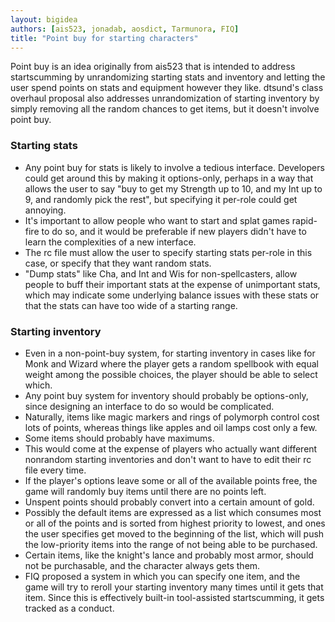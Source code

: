 ```yaml
---
layout: bigidea
authors: [ais523, jonadab, aosdict, Tarmunora, FIQ]
title: "Point buy for starting characters"
---
```


Point buy is an idea originally from ais523 that is intended to address startscumming by unrandomizing starting stats and inventory and letting the user spend points on stats and equipment however they like. dtsund's class overhaul proposal also addresses unrandomization of starting inventory by simply removing all the random chances to get items, but it doesn't involve point buy.

### Starting stats
* Any point buy for stats is likely to involve a tedious interface. Developers could get around this by making it options-only, perhaps in a way that allows the user to say "buy to get my Strength up to 10, and my Int up to 9, and randomly pick the rest", but specifying it per-role could get annoying.
* It's important to allow people who want to start and splat games rapid-fire to do so, and it would be preferable if new players didn't have to learn the complexities of a new interface.
* The rc file must allow the user to specify starting stats per-role in this case, or specify that they want random stats.
* "Dump stats" like Cha, and Int and Wis for non-spellcasters, allow people to buff their important stats at the expense of unimportant stats, which may indicate some underlying balance issues with these stats or that the stats can have too wide of a starting range.

### Starting inventory
* Even in a non-point-buy system, for starting inventory in cases like for Monk and Wizard where the player gets a random spellbook with equal weight among the possible choices, the player should be able to select which.
* Any point buy system for inventory should probably be options-only, since designing an interface to do so would be complicated.
* Naturally, items like magic markers and rings of polymorph control cost lots of points, whereas things like apples and oil lamps cost only a few.
* Some items should probably have maximums.
* This would come at the expense of players who actually want different nonrandom starting inventories and don't want to have to edit their rc file every time.
* If the player's options leave some or all of the available points free, the game will randomly buy items until there are no points left.
* Unspent points should probably convert into a certain amount of gold.
* Possibly the default items are expressed as a list which consumes most or all of the points and is sorted from highest priority to lowest, and ones the user specifies get moved to the beginning of the list, which will push the low-priority items into the range of not being able to be purchased.
* Certain items, like the knight's lance and probably most armor, should not be purchasable, and the character always gets them.
* FIQ proposed a system in which you can specify one item, and the game will try to reroll your starting inventory many times until it gets that item. Since this is effectively built-in tool-assisted startscumming, it gets tracked as a conduct.
